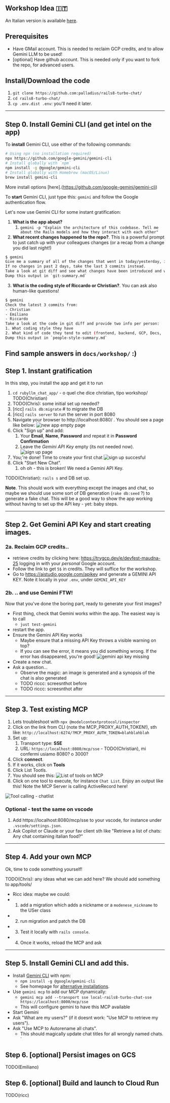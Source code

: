## Workshop Idea 🇮🇹

<!-- This is the master doc. Use `just translate-workshop-to-italian` to translate to IT -->

An Italian version is available [here](WORKSHOP-it.md).

## Prerequisites

* Have GMail account. This is needed to reclaim GCP credits, and to allow Gemini LLM to be used!
* [optional] Have github account. This is needed only if you want to fork the repo, for advanced users.

## Install/Download the code


1. `git clone https://github.com:palladius/rails8-turbo-chat/`
2. `cd rails8-turbo-chat/`
3. `cp .env.dist .env`: you'll need it later.

------

## Step 0. Install Gemini CLI (and get intel on the app)

<!-- **Why**. It's probably easiuer if users can leverage Gemini CLI from square 1. They can ask
1. What the app does
2. What was the last commit about, and so on.
-->

To **install** Gemini CLI, use either of the following commands:

```bash
# Using npx (no installation required)
npx https://github.com/google-gemini/gemini-cli
# Install globally with `npm`
npm install -g @google/gemini-cli
# Install globally with Homebrew (macOS/Linux)
brew install gemini-cli
```

More install options [here].(https://github.com/google-gemini/gemini-cli)

To **start** Gemini CLI, just type this: `gemini` and follow the Google authentication flow.

Let's now use Gemini CLI for some instant gratification:

1. **What is the app about?**
   1. `gemini -p "Explain the architecture of this codebase. Tell me about the Rails models and how they interact with each other"`
2. **What recent changes happened to the repo?**. This is a powerful prompt to just catch up with your colleagues changes (or a recap from a change you did last night!)

```bash
$ gemini
Give me a summary of all of the changes that went in today/yesterday, in markdown mode.
If no changes in past 2 days, take the last 3 commits instead.
Take a look at git diff and see what changes have been introduced and why. One bullet point per commit hash, please.
Dump this output in `git-summary.md`
```

3. **What is the coding style of Riccardo or Christian?**. You can ask also human-like questions!

```bash
$ gemini
Check the latest 3 commits from:
- Christian
- Emiliano
- Riccardo
Take a look at the code in git diff and provide two info per person:
1. What coding style they have
2. What kind of code they tend to edit (frontend, backend, GCP, Docs, ..)
Dump this output in `people-style-summary.md`
```

Find sample answers in `docs/workshop/` :)
------

## Step 1. Instant gratification

<!-- **Why**. This step is about getting the user happy and engaged with as little effort as possible.
-->

In this step, you install the app and get it to run

1. `cd rubyllm_chat_app/` - o quel che dice christian, tipo workshop/ TODO(Christian)
1. TODO(Chris): some initial set up needed?
1. [ricc] `rails db:migrate` # to migrate the DB
1. [ricc] `rails server` to run the server in port 8080
1. Navigate your browser to http://localhost:8080/ . You should see a page like below:
![new app empty page](image.png)
1. Click "Sign up" and add:
   1. Your **Email**, **Name**, **Password** and repeat it in **Password Confirmation**
   2. Leave the *Gemini API Key* empty (its not needed now).
![sign up page](image-1.png)
1. You;'re done! Time to create your first chat
![sign up succesful](image-2.png)
1. Click "Start New Chat".
   1. oh oh - this is broken! We need a Gemini API Key.

TODO(Christian): `rails s` and DB set up.


**Note**. This should work with everything except the images and chat, so maybe we should use some sort of DB generation (`rake db:seed` ?) to generate a fake chat. This will be a good way to show the app working without having to set up the API key - yet: baby steps.

------

## Step 2. Get Gemini API Key and start creating images.

### 2a. Reclaim GCP credits..


<!-- **Why**. In this step the user will do two things:
    1. retrieve Cloud credits to use Gemini (boring), but also
    2. Use those credits
-->

* retrieve credits by clicking here: https://trygcp.dev/e/devfest-maudna-25 logging in with your *personal* Google account.
* Follow the link to get `5$` in credits. They will suffice for the workshop.
* Go to https://aistudio.google.com/apikey and generate a GEMINI API KEY. Note it locally in your `.env`, under `GEMINI_API_KEY`

### 2b. .. and use Gemini FTW!

Now that you've done the boring part, ready to generate your first images?


* First thing, check that Gemini works within the app. The easiest way is to call
  * `just test-gemini`
* restart the app.
* Ensure the Gemini API Key works
  * Maybe ensure that a missing API Key throws a visible warning on top?
  * If you can see the error, it means you did something wrong. If the error has disappeared, you're good!
![gemini api key missing](image-3.png)
* Create a new chat.
* Ask a question...
  * Observe the magic: an image is generated and a synopsis of the chat is also generated
  * TODO riccc: screesnthot before
  * TODO riccc: screesnthot after

------

## Step 3. Test existing MCP

<!--
Here we Show we have existing MCP already pre-built
-->

1. Lets troubleshoot with `npx @modelcontextprotocol/inspector`
2. Click on the link from CLI (note the MCP_PROXY_AUTH_TOKEN!), sth like: `http://localhost:6274/?MCP_PROXY_AUTH_TOKEN=blahblahblah`
3. Set up:
   1. Transport type: **SSE**
   2. URL: `https://localhost:8080/mcp/sse` - TODO(Christian), mi confermi usiamo 8080? o 3000?
4. Click **connect**.
5. If it works, click on **Tools**
6. Click List Tootls.
7. You should see this: ![List of tools on MCP](docs/workshop/image1.png)
8. Click on one tool to execute, for instance `Chat List`. Enjoy an output like this! Note the MCP Server is calling ActiveRecord here!

![Tool calling - chatlist](docs/workshop/image2.png)


### Optional - test the same on vscode

1. Add https://localhost:8080/mcp/sse to your vscode, for instance under `.vscode/settings.json`.
2. Ask Copilot or Claude or your fav client sth like "Retrieve a list of chats: Any chat containing italian food?"

------

## Step 4. Add your own MCP

Ok, time to code something yourself!

TODO(Chris): any ideas what we can add here?
We should add something to app/tools/

* Ricc idea: maybe we could:
* 1. add a migration which adds a nickname or a `modenese_nickname` to the USer class
* 2. run migration and patch the DB
* 3. Test it locally with `rails console`.
* 4. Once it works, reload the MCP and ask

------


## Step 5. Install Gemini CLI and add this.

* Install [Gemini CLI](https://github.com/google-gemini/gemini-cli) with npm:
  * `npm install -g @google/gemini-cli`
  * See homepage for [alternative installations](https://github.com/google-gemini/gemini-cli?tab=readme-ov-file#-installation).
* Use `gemini mcp` to add our MCP dynamically:
  * `gemini mcp add --transport sse local-rails8-turbo-chat-sse https://localhost:8000/mcp/sse`
  * This will configure gemini to have this MCP available
* Start Gemini
* Ask "What are my users?" (if it doesnt work: "Use MCP to retrieve my users").
* Ask "Use MCP to Autorename all chats".
  * This should magically update chat titles for all wrongly named chats.
`

## Step 6. [optional] Persist images on GCS

<!--
This is a game changer, since a push to the cloud will persist images across computers and across local vs remote. But its hard to setup.
-->

TODO(Emiliano)

## Step 6. [optional] Build and launch to Cloud Run

<!-- once GCS is configured, and mayeb Emiliano can help, the rest is a breeze, at least for Riccardo -->

TODO(ricc)
